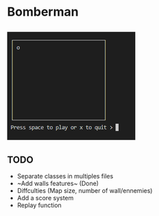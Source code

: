# Bomberman
![Bomberman](bomberman.PNG "Bomberman")
---
## TODO
- Separate classes in multiples files
- ~Add walls features~ (Done)
- Diffculties (Map size, number of wall/ennemies)
- Add a score system
- Replay function
